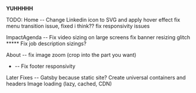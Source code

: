 **YUHHHHH**

TODO:
Home -- Change Linkedin icon to SVG and apply hover effect
        fix menu transition issue, fixed i think??
        fix responsivity issues

ImpactAgenda -- Fix video sizing on large screens
                fix banner resizing glitch *****
                Fix job description sizings?

About -- fix image zoom (crop into the part you want)

* -- Fix footer responsivity

Later Fixes -- Gatsby because static site?
               Create universal containers and headers
               Image loading (lazy, cached, CDN)